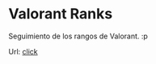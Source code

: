 # Valorant Ranks

Seguimiento de los rangos de Valorant. :p

Url: [click](https://valo-ranks.netlify.app/)
